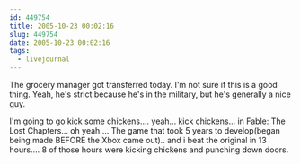 ```yaml
---
id: 449754
title: 2005-10-23 00:02:16
slug: 449754
date: 2005-10-23 00:02:16
tags:
  - livejournal
---
```


The grocery manager got transferred today. I'm not sure if this is a good thing. Yeah, he's strict because he's in the military, but he's generally a nice guy.

I'm going to go kick some chickens.... yeah... kick chickens... in Fable: The Lost Chapters... oh yeah.... The game that took 5 years to develop(began being made BEFORE the Xbox came out).. and i beat the original in 13 hours.... 8 of those hours were kicking chickens and punching down doors.
